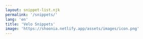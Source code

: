 ```yaml
---
layout: snippet-list.njk
permalink: '/snippets/'
lang: 'en'
title: 'Velo Snippets'
image: 'https://shoonia.netlify.app/assets/images/icon.png'
---
```

